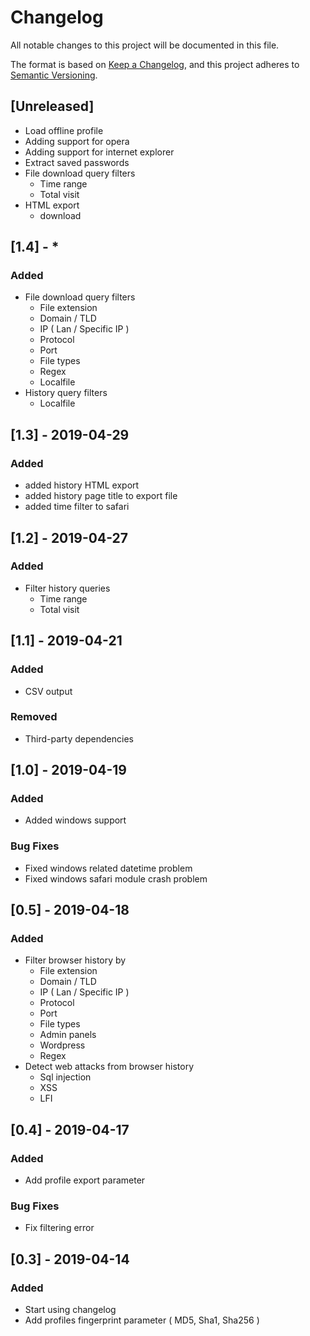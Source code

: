 # Changelog
All notable changes to this project will be documented in this file.

The format is based on [Keep a Changelog](https://keepachangelog.com/en/1.0.0/),
and this project adheres to [Semantic Versioning](https://semver.org/spec/v2.0.0.html).

## [Unreleased]
- Load offline profile
- Adding support for opera
- Adding support for internet explorer
- Extract saved passwords
- File download query filters
    - Time range
    - Total visit
- HTML export
    - download

## [1.4] - *
### Added
- File download query filters
    - File extension
    - Domain / TLD
    - IP ( Lan / Specific IP )
    - Protocol
    - Port
    - File types
    - Regex
    - Localfile
- History query filters
    - Localfile

## [1.3] - 2019-04-29
### Added
- added history HTML export
- added history page title to export file
- added time filter to safari

## [1.2] - 2019-04-27
### Added
- Filter history queries
    - Time range
    - Total visit

## [1.1] - 2019-04-21
### Added
- CSV output
### Removed
- Third-party dependencies

## [1.0] - 2019-04-19
### Added
- Added windows support

### Bug Fixes
- Fixed windows related datetime problem
- Fixed windows safari module crash problem

## [0.5] - 2019-04-18
### Added
- Filter browser history by
    - File extension
    - Domain / TLD
    - IP ( Lan / Specific IP )
    - Protocol
    - Port
    - File types
    - Admin panels
    - Wordpress
    - Regex
- Detect web attacks from browser history
    - Sql injection
    - XSS
    - LFI

## [0.4] - 2019-04-17
### Added
- Add profile export parameter
### Bug Fixes
- Fix filtering error

## [0.3] - 2019-04-14
### Added
- Start using changelog
- Add profiles fingerprint parameter ( MD5, Sha1, Sha256 )